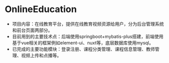 # OnlineEducation
* 项目内容：在线教育平台，提供在线教育视频资源给用户，分为后台管理系统和前台页面两部分。
* 目前用到的主要技术点：后端使用springboot+mybatis-plus搭建，前端使用基于vue相关的框架例如element-ui、nuxt等，底层数据库使用mysql。
* 已完成的主要功能模块：登录注册、课程分类管理、课程信息管理、教师管理、视频上传和点播等。
